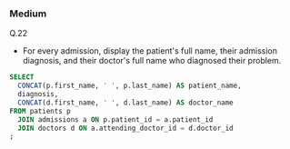 ### Medium
Q.22  
* For every admission, display the patient's full name, their admission diagnosis, and their doctor's full name who diagnosed their problem.

```SQL
SELECT
  CONCAT(p.first_name, ' ', p.last_name) AS patient_name,
  diagnosis,
  CONCAT(d.first_name, ' ', d.last_name) AS doctor_name
FROM patients p
  JOIN admissions a ON p.patient_id = a.patient_id
  JOIN doctors d ON a.attending_doctor_id = d.doctor_id
;
```
